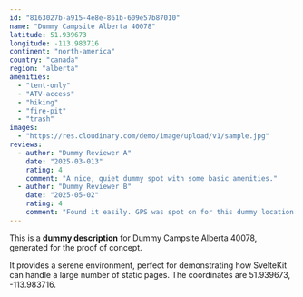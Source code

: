 ```yaml
---
id: "8163027b-a915-4e8e-861b-609e57b87010"
name: "Dummy Campsite Alberta 40078"
latitude: 51.939673
longitude: -113.983716
continent: "north-america"
country: "canada"
region: "alberta"
amenities:
  - "tent-only"
  - "ATV-access"
  - "hiking"
  - "fire-pit"
  - "trash"
images:
  - "https://res.cloudinary.com/demo/image/upload/v1/sample.jpg"
reviews:
  - author: "Dummy Reviewer A"
    date: "2025-03-013"
    rating: 4
    comment: "A nice, quiet dummy spot with some basic amenities."
  - author: "Dummy Reviewer B"
    date: "2025-05-02"
    rating: 4
    comment: "Found it easily. GPS was spot on for this dummy location."
---
```


This is a **dummy description** for Dummy Campsite Alberta 40078, generated for the proof of concept.

It provides a serene environment, perfect for demonstrating how SvelteKit can handle a large number of static pages. The coordinates are 51.939673, -113.983716.
